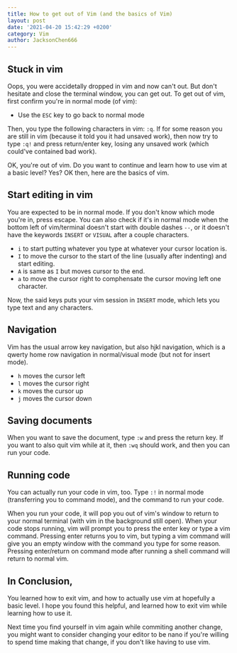 ```yaml
---
title: How to get out of Vim (and the basics of Vim)
layout: post
date: '2021-04-20 15:42:29 +0200'
category: Vim
author: JacksonChen666
---
```

## Stuck in vim
Oops, you were accidetally dropped in vim and now can't out. But don't hesitate and close the terminal window, you can get out.
To get out of vim, first confirm you're in normal mode (of vim):

- Use the `ESC` key to go back to normal mode

Then, you type the following characters in vim: `:q`.
If for some reason you are still in vim (because it told you it had unsaved work), then now try to type `:q!` and press return/enter key, losing any unsaved work (which could've contained bad work).

OK, you're out of vim.
Do you want to continue and learn how to use vim at a basic level? Yes?
OK then, here are the basics of vim.

## Start editing in vim
You are expected to be in normal mode. If you don't know which mode you're in, press escape.
You can also check if it's in normal mode when the bottom left of vim/terminal doesn't start with double dashes `--`, or it doesn't have the keywords `INSERT` or `VISUAL` after a couple characters.
- `i` to start putting whatever you type at whatever your cursor location is.
- `I` to move the cursor to the start of the line (usually after indenting) and start editing.
- `A` is same as `I` but moves cursor to the end.
- `a` to move the cursor right to comphensate the cursor moving left one character.

Now, the said keys puts your vim session in `INSERT` mode, which lets you type text and any characters.


## Navigation
Vim has the usual arrow key navigation, but also hjkl navigation, which is a qwerty home row navigation in normal/visual mode (but not for insert mode).
- `h` moves the cursor left
- `l` moves the cursor right
- `k` moves the cursor up
- `j` moves the cursor down

## Saving documents
When you want to save the document, type `:w` and press the return key.
If you want to also quit vim while at it, then `:wq` should work, and then you can run your code.

## Running code
You can actually run your code in vim, too. Type `:!` in normal mode (transferring you to command mode), and the command to run your code.

When you run your code, it will pop you out of vim's window to return to your normal terminal (with vim in the background still open).
When your code stops running, vim will prompt you to press the enter key or type a vim command.
Pressing enter returns you to vim, but typing a vim command will give you an empty window with the command you type for some reason.
Pressing enter/return on command mode after running a shell command will return to normal vim.

## In Conclusion,
You learned how to exit vim, and how to actually use vim at hopefully a basic level.
I hope you found this helpful, and learned how to exit vim while learning how to use it.

Next time you find yourself in vim again while commiting another change, you might want to consider changing your editor to be nano if you're willing to spend time making that change, if you don't like having to use vim.